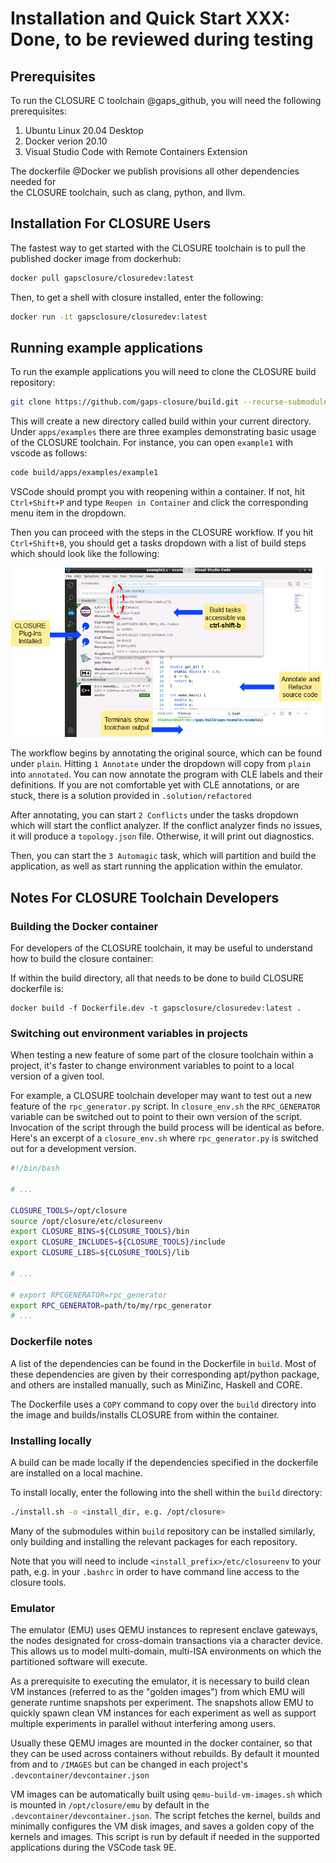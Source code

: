 # Installation and Quick Start **XXX: Done, to be reviewed during testing**

## Prerequisites

To run the CLOSURE C toolchain @gaps_github, you will need the following prerequisites:

1. Ubuntu Linux 20.04 Desktop
2. Docker verion 20.10 
3. Visual Studio Code with Remote Containers Extension

The dockerfile @Docker we publish provisions all other dependencies needed for  
the CLOSURE toolchain, such as clang, python, and llvm.

## Installation For CLOSURE Users
The fastest way to get started with the CLOSURE toolchain
is to pull the published docker image from dockerhub:

```bash
docker pull gapsclosure/closuredev:latest
```

Then, to get a shell with closure installed, enter the following:

```bash
docker run -it gapsclosure/closuredev:latest 
```

## Running example applications

To run the example applications you will need to clone the
CLOSURE build repository:

```bash
git clone https://github.com/gaps-closure/build.git --recurse-submodules
```

This will create a new directory called build within your current directory.
Under `apps/examples` there are three examples demonstrating basic usage of
the CLOSURE toolchain. For instance, you can open `example1` with vscode as follows:

```bash
code build/apps/examples/example1
```

VSCode should prompt you with reopening within a container. If not, hit `Ctrl+Shift+P`
and type `Reopen in Container` and click the corresponding menu item in the dropdown.

Then you can proceed with the steps in the CLOSURE workflow. If you hit `Ctrl+Shift+B`,
you should get a tasks dropdown with a list of build steps which should look like the following:

![CLOSURE workflow in VSCode](docs/C/images/cvi.png)

The workflow begins by annotating the original source, which can be found under `plain`.
Hitting `1 Annotate` under the dropdown will copy from `plain` into `annotated`. You can
now annotate the program with CLE labels and their definitions. If you are not comfortable
yet with CLE annotations, or are stuck, there is a solution provided in `.solution/refactored` 

After annotating, you can start `2 Conflicts` under the tasks dropdown which will start the conflict analyzer. If the conflict analyzer finds no issues, it will produce a `topology.json` file. Otherwise, it will print out
diagnostics.

Then, you can start the `3 Automagic` task, which will partition and build the application, as well
as start running the application within the emulator.

## Notes For CLOSURE Toolchain Developers

### Building the Docker container

For developers of the CLOSURE toolchain, it may be useful to
understand how to build the closure container:

If within the build directory, all that needs to be done to build
CLOSURE dockerfile is:

```
docker build -f Dockerfile.dev -t gapsclosure/closuredev:latest .
```

### Switching out environment variables in projects

When testing a new feature of some part of the closure toolchain
within a project, it's faster to change environment variables to point
to a local version of a given tool.

For example, a CLOSURE toolchain developer may want to test out a new feature
of the `rpc_generator.py` script. In `closure_env.sh` the `RPC_GENERATOR`
variable can be switched out to point to their own version of the script. Invocation of
the script through the build process will be identical as before. 
Here's an excerpt of a `closure_env.sh` where `rpc_generator.py` is switched out for a 
development version.

```bash
#!/bin/bash

# ...

CLOSURE_TOOLS=/opt/closure
source /opt/closure/etc/closureenv
export CLOSURE_BINS=${CLOSURE_TOOLS}/bin
export CLOSURE_INCLUDES=${CLOSURE_TOOLS}/include
export CLOSURE_LIBS=${CLOSURE_TOOLS}/lib

# ...

# export RPCGENERATOR=rpc_generator
export RPC_GENERATOR=path/to/my/rpc_generator
# ... 
```

### Dockerfile notes

A list of the dependencies can be found in the Dockerfile in `build`.
Most of these dependencies are given by their corresponding apt/python package,
and others are installed manually, such as MiniZinc, Haskell and CORE.

The Dockerfile uses a `COPY` command to copy over the `build` directory
into the image and builds/installs CLOSURE from within the container. 

### Installing locally

A build can be made locally if the dependencies specified in the dockerfile
are installed on a local machine. 

To install locally, enter the following into the shell within the `build` directory:

```bash
./install.sh -o <install_dir, e.g. /opt/closure>
```

Many of the submodules within `build` repository can be installed similarly, only building
and installing the relevant packages for each repository.

Note that you will need to include `<install_prefix>/etc/closureenv` to your path,
e.g. in your `.bashrc` in order to have command line access to the closure tools.

### Emulator  

The emulator (EMU) uses QEMU instances to represent enclave gateways, the nodes designated for cross-domain transactions via a character device. This allows us to model multi-domain, multi-ISA environments on which the partitioned software will execute. 

As a prerequisite to executing the emulator, it is necessary to build clean VM instances (referred to as the "golden images") from which EMU will generate runtime snapshots per experiment. The snapshots allow EMU to quickly spawn clean VM instances for each experiment as well as support multiple experiments in parallel without interfering among users.

Usually these QEMU images are mounted in the docker container, so that they can be used across containers without rebuilds. 
By default it mounted from and to `/IMAGES` but can be changed in each project's `.devcontainer/devcontainer.json`

VM images can be automatically built using `qemu-build-vm-images.sh` which is mounted in `/opt/closure/emu` by default in the `.devcontainer/devcontainer.json`. The script fetches the kernel, builds and minimally configures the VM disk images, and saves a golden copy of the kernels and images. This script is run by default if needed in the supported applications during the VSCode task 9E.

